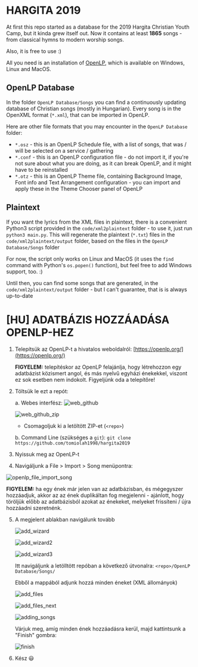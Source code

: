 # HARGITA 2019

At first this repo started as a database for the 2019 Hargita Christian Youth Camp, but it kinda grew itself out. Now it contains at least **1865** songs - from classical hymns to modern worship songs.

Also, it is free to use :)

All you need is an installation of [OpenLP](https://openlp.org/), which is available on Windows, Linux and MacOS.

## OpenLP Database

In the folder `OpenLP Database/Songs` you can find a continuously updating database of Christian songs (mostly in Hungarian). Every song is in the OpenXML format (`*.xml`), that can be imported in OpenLP.

Here are other file formats that you may encounter in the `OpenLP Database` folder:
- `*.osz` - this is an OpenLP Schedule file, with a list of songs, that was / will be selected on a service / gathering
- `*.conf` - this is an OpenLP configuration file - do not import it, if you're not sure about what you are doing, as it can break OpenLP, and it might have to be reinstalled
- `*.otz` - this is an OpenLP Theme file, containing Background Image, Font info and Text Arrangement configuration - you can import and apply these in the Theme Chooser panel of OpenLP

## Plaintext

If you want the lyrics from the XML files in plaintext, there is a convenient Python3 script provided in the `code/xml2plaintext` folder - to use it, just run `python3 main.py`. This will regenerate the plaintext (`*.txt`) files in the `code/xml2plaintext/output` folder, based on the files in the `OpenLP Database/Songs` folder

For now, the script only works on Linux and MacOS (it uses the `find` command with Python's `os.popen()` function), but feel free to add Windows support, too. :)

Until then, you can find some songs that are generated, in the `code/xml2plaintext/output` folder - but I can't guarantee, that is is always up-to-date

# [HU] ADATBÁZIS HOZZÁADÁSA OPENLP-HEZ

1. Telepítsük az OpenLP-t a hivatalos weboldalról: [https://openlp.org/](https://openlp.org/)

    **FIGYELEM:** telepítéskor az OpenLP felajánlja, hogy létrehozzon egy adatbázist közismert angol, és más nyelvű egyházi énekekkel, viszont ez sok esetben nem indokolt. Figyeljünk oda a telepítőre!

2. Töltsük le ezt a repót:

    a. Webes interfész:
      ![web_github](media/web_github.png)

      ![web_github_zip](media/web_github_zip.png)

      - Csomagoljuk ki a letöltött ZIP-et (`<repo>`)

    b. Command Line (szükséges a `git`):
      `git clone https://github.com/tomiolah1998/hargita2019`

3. Nyissuk meg az OpenLP-t

4. Navigáljunk a File > Import > Song menüpontra:

![openlp_file_import_song](media/openlp_file_import_song.png)

  **FIGYELEM:** ha egy ének már jelen van az adatbázisban, és mégegyszer hozzáadjuk, akkor az az ének duplikáltan fog megjelenni - ajánlott, hogy töröljük előbb az adatbázisból azokat az énekeket, melyeket frissíteni / újra hozzáadni szeretnénk.

5. A megjelent ablakban navigálunk tovább

    ![add_wizard](media/add_wizard.png)

    ![add_wizard2](media/add_wizard2.png)

    ![add_wizard3](media/add_wizard3.png)

    Itt navigáljunk a letölltött repóban a következő útvonalra:
    `<repo>/OpenLP Database/Songs/`

    Ebből a mappából adjunk hozzá minden éneket (XML állományok)

    ![add_files](media/add_files.png)

    ![add_files_next](media/add_files_next.png)

    ![adding_songs](media/adding_songs.png)

    Várjuk meg, amíg minden ének hozzáadásra kerül, majd kattintsunk a "Finish" gombra:

    ![finish](media/finish.png)

6. Kész 😃